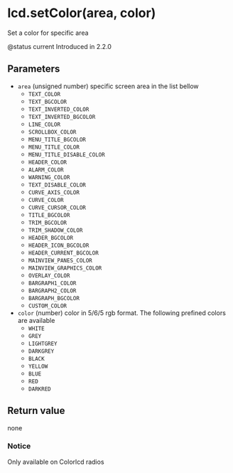 # lcd.setColor\(area, color\)

Set a color for specific area

@status current Introduced in 2.2.0

## Parameters

* `area` \(unsigned number\) specific screen area in the list bellow
  * `TEXT_COLOR`
  * `TEXT_BGCOLOR`
  * `TEXT_INVERTED_COLOR`
  * `TEXT_INVERTED_BGCOLOR`
  * `LINE_COLOR`
  * `SCROLLBOX_COLOR`
  * `MENU_TITLE_BGCOLOR`
  * `MENU_TITLE_COLOR`
  * `MENU_TITLE_DISABLE_COLOR`
  * `HEADER_COLOR`
  * `ALARM_COLOR`
  * `WARNING_COLOR`
  * `TEXT_DISABLE_COLOR`
  * `CURVE_AXIS_COLOR`
  * `CURVE_COLOR`
  * `CURVE_CURSOR_COLOR`
  * `TITLE_BGCOLOR`
  * `TRIM_BGCOLOR`
  * `TRIM_SHADOW_COLOR`
  * `HEADER_BGCOLOR`
  * `HEADER_ICON_BGCOLOR`
  * `HEADER_CURRENT_BGCOLOR`
  * `MAINVIEW_PANES_COLOR`
  * `MAINVIEW_GRAPHICS_COLOR`
  * `OVERLAY_COLOR`
  * `BARGRAPH1_COLOR`
  * `BARGRAPH2_COLOR`
  * `BARGRAPH_BGCOLOR`
  * `CUSTOM_COLOR`
* `color` \(number\) color in 5/6/5 rgb format. The following prefined colors are available
  * `WHITE`
  * `GREY`
  * `LIGHTGREY`
  * `DARKGREY`
  * `BLACK`
  * `YELLOW`
  * `BLUE`
  * `RED`
  * `DARKRED`

## Return value

none

### Notice

Only available on Colorlcd radios

